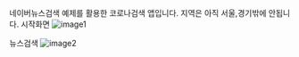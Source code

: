 네이버뉴스검색 예제를 활용한 코로나검색 앱입니다.
지역은 아직 서울,경기밖에 안됩니다.
시작화면
![image1](https://user-images.githubusercontent.com/62738554/84478078-ab453700-accb-11ea-89b9-64659108dd79.PNG)

뉴스검색
![image2](https://user-images.githubusercontent.com/62738554/84478087-ae402780-accb-11ea-91f5-dc1c9e59bc69.PNG)
